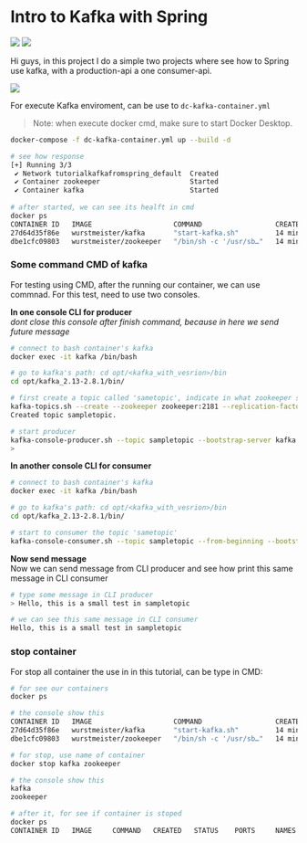 # Intro to Kafka with Spring
![](https://img.shields.io/badge/by-Alejandro.Fuentes-informational?style=flat&logoColor=white&color=cdcdcd)
![](https://img.shields.io/badge/Attention-Project_In_Construction-informational?style=flat&logoColor=white&color=red)

Hi guys, in this project I do a simple two projects where see how to Spring use kafka, with a production-api a one consumer-api.

<a href="https://github.com/ale-fuentes-ar/TutorialSpringKafka">
  <img align="center" src="https://github-readme-stats.vercel.app/api/pin/?username=ale-fuentes-ar&repo=TutorialSpringKafka&title_color=ffffff&text_color=c9cacc&icon_color=2bbc8a&bg_color=1d1f21" />
</a>

<br>

For execute Kafka enviroment, can be use to `dc-kafka-container.yml`

> Note: when execute docker cmd, make sure to start Docker Desktop.

```bash
docker-compose -f dc-kafka-container.yml up --build -d

# see how response
[+] Running 3/3
 ✔ Network tutorialkafkafromspring_default  Created                                                                                                                          0.0s
 ✔ Container zookeeper                      Started                                                                                                                          0.4s
 ✔ Container kafka                          Started   
 
# after started, we can see its healft in cmd
docker ps
CONTAINER ID   IMAGE                    COMMAND                  CREATED          STATUS          PORTS                                                NAMES
27d64d35f86e   wurstmeister/kafka       "start-kafka.sh"         14 minutes ago   Up 13 minutes   0.0.0.0:9092->9092/tcp                               kafka
dbe1cfc09803   wurstmeister/zookeeper   "/bin/sh -c '/usr/sb…"   14 minutes ago   Up 14 minutes   22/tcp, 2888/tcp, 3888/tcp, 0.0.0.0:2181->2181/tcp   zookeeper
```

### Some command CMD of kafka
For testing using CMD, after the running our container, we can use commnad.
For this test, need to use two consoles.

**In one console CLI for producer**
<br>
*dont close this console after finish command, because in here we send future message*
```bash
# connect to bash container's kafka
docker exec -it kafka /bin/bash

# go to kafka's path: cd opt/<kafka_with_vesrion>/bin
cd opt/kafka_2.13-2.8.1/bin/

# first create a topic called 'sametopic', indicate in what zookeeper server, with 1 replica and in 1 partition
kafka-topics.sh --create --zookeeper zookeeper:2181 --replication-factor 1 --partitions 1 --topic sampletopic
Created topic sampletopic.

# start producer
kafka-console-producer.sh --topic sampletopic --bootstrap-server kafka:9092
> 
```

**In another console CLI for consumer**
```bash
# connect to bash container's kafka
docker exec -it kafka /bin/bash

# go to kafka's path: cd opt/<kafka_with_vesrion>/bin
cd opt/kafka_2.13-2.8.1/bin/

# start to consumer the topic 'sametopic'
kafka-console-consumer.sh --topic sampletopic --from-beginning --bootstrap-server kafka:9092
```

**Now send message**
<br>
Now we can send message from CLI producer and see how print this same message in CLI consumer

```bash
# type some message in CLI producer
> Hello, this is a small test in sampletopic

# we can see this same message in CLI consumer
Hello, this is a small test in sampletopic
```


### stop container
For stop all container the use in in this tutorial, can be type in CMD:
```bash
# for see our containers
docker ps

# the console show this
CONTAINER ID   IMAGE                    COMMAND                  CREATED          STATUS          PORTS                                                NAMES
27d64d35f86e   wurstmeister/kafka       "start-kafka.sh"         14 minutes ago   Up 13 minutes   0.0.0.0:9092->9092/tcp                               kafka
dbe1cfc09803   wurstmeister/zookeeper   "/bin/sh -c '/usr/sb…"   14 minutes ago   Up 14 minutes   22/tcp, 2888/tcp, 3888/tcp, 0.0.0.0:2181->2181/tcp   zookeeper

# for stop, use name of container
docker stop kafka zookeeper

# the console show this
kafka
zookeeper

# after it, for see if container is stoped
docker ps
CONTAINER ID   IMAGE     COMMAND   CREATED   STATUS    PORTS     NAMES

```
